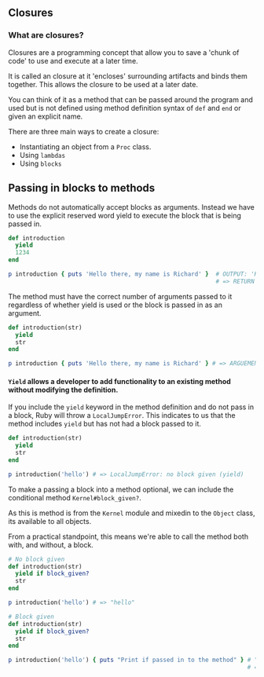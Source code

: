 ## Closures

### What are closures?

Closures are a programming concept that allow you to save a 'chunk of code' to use and execute at a later time. 

It is called an closure at it 'encloses' surrounding artifacts and binds them together. This allows the closure to be used at a later date. 

You can think of it as a method that can be passed around the program and used but is not defined using method definition syntax of `def` and `end` or given an explicit name. 

There are three main ways to create a closure: 

* Instantiating an object from a `Proc` class.
* Using `lambdas`
* Using `blocks` 

## Passing in blocks to methods

Methods do not automatically accept blocks as arguments. Instead we have to use the explicit reserved word yield to execute the block that is being passed in.

```ruby
def introduction
  yield
  1234
end

p introduction { puts 'Hello there, my name is Richard' }  # OUTPUT: 'Hello there, my name is Richard'
														   # => RETURN VALUE: 1234
```

The method must have the correct number of arguments passed to it regardless of whether yield is used or the block is passed in as an argument.

```ruby
def introduction(str)
  yield
  str
end

p introduction { puts 'Hello there, my name is Richard' } # => ARGUEMENTERROR: WRONG NUMBER OF ARGUMENTS
```

#### `Yield` allows a developer to add functionality to an existing method without modifying the definition.

If you include the `yield` keyword in the method definition and do not pass in a block, Ruby will throw a `LocalJumpError`. This indicates to us that the method includes `yield` but has not had a block passed to it.

```ruby
def introduction(str)
  yield
  str
end

p introduction('hello') # => LocalJumpError: no block given (yield)
```

To make a passing a block into a method optional, we can include the conditional method `Kernel#block_given?`. 

As this is method is from the `Kernel` module and mixedin to the `Object` class, its available to all objects. 

From a practical standpoint, this means we're able to call the method both with, and without, a block.

```ruby
# No block given
def introduction(str)
  yield if block_given? 
  str
end

p introduction('hello') # => "hello"

# Block given
def introduction(str)
  yield if block_given? 
  str
end

p introduction('hello') { puts "Print if passed in to the method" } # "Print if passed in to the method"
                                                                    # => "hello"
```


